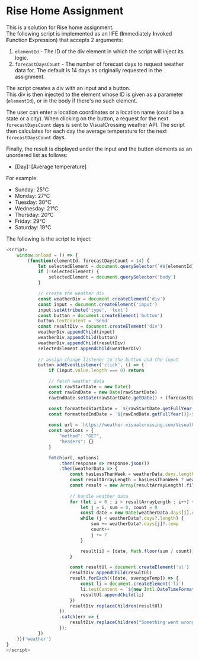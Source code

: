 # Rise Home Assignment

This is a solution for Rise home assignment.  
The following script is implemented as an IIFE (**I**mmediately **I**nvoked **F**unction **E**xpression) that accepts 2 arguments:  

1. `elementId` - The ID of the div element in which the script will inject its logic.
2. `forecastDaysCount` - The number of forecast days to request weather data for. The default is 14 days as originally requested in the assignment.

The script creates a div with an input and a button.  
This div is then injected to the element whose ID is given as a parameter (`elementId`), or in the body if there's no such element.  

The user can enter a location coordinates or a location name (could be a state or a city). When clicking on the button, a request for the next `forecastDaysCount` days is sent to VisualCrossing weather API. The script then calculates for each day the average temperature for the next `forecastDaysCount` days.

Finally, the result is displayed under the input and the button elements as an unordered list as follows:  
- [Day]: [Average temperature]

For example:  
- Sunday: 25°C
- Monday: 27°C
- Tuesday: 30°C
- Wednesday: 21°C
- Thursday: 20°C
- Friday: 29°C
- Saturday: 19°C

The following is the script to inject:  

```js
<script>
    window.onload = () => {
        (function(elementId, forecastDaysCount = 14) {
            let selectedElement = document.querySelector(`#${elementId}`)
            if (!selectedElement) {
                selectedElement = document.querySelector('body')
            }

            // create the weather div
            const weatherDiv = document.createElement('div')
            const input = document.createElement('input')
            input.setAttribute('type', 'text')
            const button = document.createElement('button')
            button.textContent = 'Send'
            const resultDiv = document.createElement('div')
            weatherDiv.appendChild(input)
            weatherDiv.appendChild(button)
            weatherDiv.appendChild(resultDiv)
            selectedElement.appendChild(weatherDiv)
            
            // assign change listener to the button and the input
            button.addEventListener('click', () => {
                if (input.value.length === 0) return

                // fetch weather data
                const rawStartDate = new Date()
                const rawEndDate = new Date(rawStartDate)
                rawEndDate.setDate(rawStartDate.getDate() + (forecastDaysCount - 1))

                const formattedStartDate = `${rawStartDate.getFullYear()}-${rawStartDate.getMonth() + 1}-${rawStartDate.getDate()}`
                const formattedEndDate = `${rawEndDate.getFullYear()}-${rawEndDate.getMonth() + 1}-${rawEndDate.getDate()}`
            
                const url = `https://weather.visualcrossing.com/VisualCrossingWebServices/rest/services/timeline/${input.value}/${formattedStartDate}/${formattedEndDate}?unitGroup=metric&include=days&key=G4U2BHH6T7LQUCBTXFEETQP75&contentType=json`
                const options = {
                    "method": "GET",
                    "headers": {}
                }

                fetch(url, options)
                    .then(response => response.json())
                    .then(weatherData => {
                        const hasLessThanWeek = weatherData.days.length < 7
                        const resultArrayLength = hasLessThanWeek ? weatherData.days.length : 7
                        const result = new Array(resultArrayLength).fill(0)
                        
                        // handle weather data
                        for (let i = 0 ; i < resultArrayLength ; i++) {
                            let j = i, sum = 0, count = 0
                            const date = new Date(weatherData.days[i].datetime)
                            while (j < weatherData?.days?.length) {
                                sum += weatherData?.days[j]?.temp
                                count++
                                j += 7
                            }

                            result[i] = [date, Math.floor(sum / count)]
                        }

                        const resultUl = document.createElement('ul')
                        resultDiv.appendChild(resultUl)
                        result.forEach(([date, averageTemp]) => {
                            const li = document.createElement('li')
                            li.textContent = `${new Intl.DateTimeFormat('en-US', { weekday: 'long' }).format(date)}: ${averageTemp}°C`
                            resultUl.appendChild(li)
                        })
                        resultDiv.replaceChildren(resultUl)
                    })
                    .catch(err => {
                        resultDiv.replaceChildren("Something went wrong with the request")
                    });
            })
    })('weather')
}
</script>
```